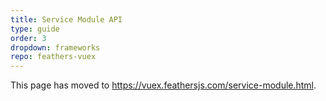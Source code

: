 ```yaml
---
title: Service Module API
type: guide
order: 3
dropdown: frameworks
repo: feathers-vuex
---
```


This page has moved to https://vuex.feathersjs.com/service-module.html.